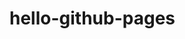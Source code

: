 # hello-github-pages

<script src="https://cdn.botpress.cloud/webchat/v0/inject.js"></script>
<script src="https://mediafiles.botpress.cloud/36982ece-470f-44a9-aa1c-22a139acbeaf/webchat/config.js" defer></script>
